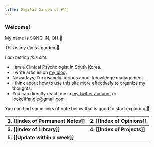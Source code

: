 ```yaml
---
title: Digital Garden of 잔향
---
```


### Welcome!

My name is SONG-IN, OH.🙂

This is my digital garden.🌼

_I am testing this site._

- I am a Clinical Psychologist in South Korea.
- I write articles on [my blog](https://slowdive14.tistory.com/).
- Nowadays, I'm insanely curious about knowledge management.
- I think about how to use this site more effectively to organize my thoughts.
- You can directly reach me in [my twitter account](https://twitter.com/slowdive15) or lookdiffangle@gmail.com

You can find some links of note below that is good to start exploring.🚀



| 1. [[Index of Permanent Notes]] | 2. [[Index of Opinions]]     |
|:------------------------------- |:---------------------------- |
| **3. [[Index of Library]]**     | **4. [[Index of Projects]]** |
| **5. [[Update within a week]]**             |      |                                |                              |

